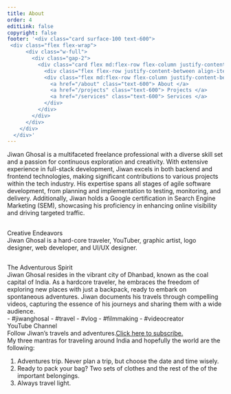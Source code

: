 ```yaml
---
title: About
order: 4
editLink: false
copyright: false
footer: '<div class="card surface-100 text-600">
 <div class="flex flex-wrap">
      <div class="w-full">
        <div class="gap-2">
          <div class="card flex md:flex-row flex-column justify-content-between flex-grow-1 my-4 align-item-center gap-4">
            <div class="flex flex-row justify-content-between align-items-center gap-2">Copyright © 2022</div>
            <div class="flex md:flex-row flex-column justify-content-between align-items-center gap-4">
              <a href="/about" class="text-600"> About </a>
              <a href="/projects" class="text-600"> Projects </a>
              <a href="/services" class="text-600"> Services </a>
            </div>
          </div>
        </div>
      </div>
    </div>
  </div>'
---
```

<div class="my-8">
  <div class="my-4 text-md"> Jiwan Ghosal is a multifaceted freelance professional with a diverse skill set and a passion for continuous exploration and creativity. With extensive experience in full-stack development, Jiwan excels in both backend and frontend technologies, making significant contributions to various projects within the tech industry. His expertise spans all stages of agile software development, from planning and implementation to testing, monitoring, and delivery. Additionally, Jiwan holds a Google certification in Search Engine Marketing (SEM), showcasing his proficiency in enhancing online visibility and driving targeted traffic.</div>
</div>

##

<div class="my-8">
  <div class="text-center">
    <div class="text-6xl font-bold">Creative Endeavors</div>
  </div>
  <div class="my-4 text-center text-md"> Jiwan Ghosal is a hard-core traveler, YouTuber, graphic artist, logo designer, web developer, and UI/UX designer.</div>
</div>

##

<div class="my-8">
  <div class="text-center">
    <div class="text-6xl font-bold">The Adventurous Spirit</div>
  </div>
  <div class="my-4 text-center text-md"> Jiwan Ghosal resides in the vibrant city of Dhanbad, known as the coal capital of India. As a hardcore traveler, he embraces the freedom of exploring new places with just a backpack, ready to embark on spontaneous adventures. Jiwan documents his travels through compelling videos, capturing the essence of his journeys and sharing them with a wide audience.</div>
    - #jiwanghosal 
    - #travel 
    - #vlog 
    - #filmmaking
    - #videocreator
    <div class="my-4 text-4xl font-bold">YouTube Channel</div>
    <div class="my-4 text-xl">Follow Jiwan’s travels and adventures.<a href="https://www.youtube.com/c/JiwanGhosal/?sub_confirmation=1" target="_blank">Click here to subscribe.</a></div>
    <div>My three mantras for traveling around India and hopefully the world are the following:</div>
    <ol>
    <li>Adventures trip. Never plan a trip, but choose the date and time wisely.</li>
    <li>Ready to pack your bag? Two sets of clothes and the rest of the of the important belongings.</li>
    <li>Always travel light.</li>
    </ol>
</div>